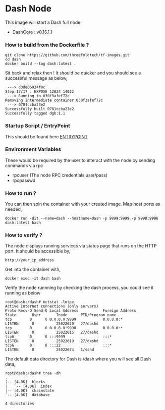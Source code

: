 # Dash Node

This image will start a Dash full node 
* DashCore : v0.16.1.1

### How to build from the Dockerfile ?

```
git clone https://github.com/threefoldtech/tf-images.git
cd dash
docker build --tag dash:latest .
```
Sit back and relax then ! It should be quicker and you should see a successful message as below,

```
 ---> d0de06934f0c
Step 17/17 : EXPOSE 12024 14022
 ---> Running in 030f3afef72c
Removing intermediate container 030f3afef72c
 ---> 0781ccba23e2
Successfully built 0781ccba23e2
Successfully tagged dgb:1.1
```

### Startup Script / EntryPoint

This should be found here [ENTRYPOINT](scripts/start_dash.sh)

### Environment Variables

These would be required by the user to interact with the node by sending commands via rpc

* rpcuser (The node RPC credentials user/pass)
* rpcpasswd

### How to run ?

You can then spin the container with your created image. Map host ports as needed,

```docker run -dit --name=dash --hostname=dash -p 9999:9999 -p 9998:9998 dash:latest bash```
 
### How to verify ?

The node displays running services via status page that runs on the HTTP port. It should be accessible by,

```http://your_ip_address```

Get into the container with,

```docker exec -it dash bash```

Verify the node runnning by checking the dash process, you could see it running as below

```
root@dash:/dash# netstat -lntpe
Active Internet connections (only servers)
Proto Recv-Q Send-Q Local Address           Foreign Address         State       User       Inode      PID/Program name
tcp        0      0 0.0.0.0:9999            0.0.0.0:*               LISTEN      0          25022620   27/dashd
tcp        0      0 0.0.0.0:9998            0.0.0.0:*               LISTEN      0          25022615   27/dashd
tcp6       0      0 :::9999                 :::*                    LISTEN      0          25022619   27/dashd
tcp6       0      0 :::22                   :::*                    LISTEN      0          25022674   1/sshd
```


The default data directory for Dash is /dash where you will see all Dash data,

```
root@dash:/dash# tree -dh
.
|-- [4.0K]  blocks
|   `-- [4.0K]  index
|-- [4.0K]  chainstate
`-- [4.0K]  database

4 directories
```


